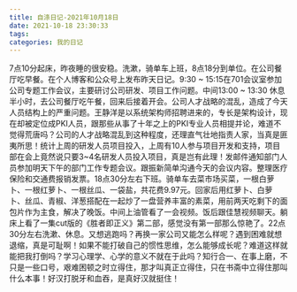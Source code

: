 ```yaml
---
title: 自涤日记-2021年10月18日
date: 2021-10-18 23:30:33
tags:
categories: 我的日记
---
```

7点10分起床，昨夜睡的很安稳。洗漱，骑单车上班，8点18分到单位。在公司餐厅吃早餐。在个人博客和公众号上发布昨天日记。9:30 ~ 15:15在701会议室参加公司专题工作会议，主要研讨公司研发、项目工作问题。中间13:00 ~ 13:30 休息半小时，去公司餐厅吃午餐，回来后接着开会。公司人才战略的混乱，造成了今天人员结构上的严重问题。王静洋是以系统架构师招聘进来的，专长是架构设计，现在却被定位成PKI人员，跟那些从事了十年之上的PKI专业人员相提并论，难道不觉得荒唐吗？公司的人才战略混乱到这种程度，还理直气壮地指责人家，当真是匪夷所思！统计上周的研发人员项目投入，上周有10人参与项目开发和支持，项目部在会上竟然说只要3~4名研发人员投入项目，真是岂有此理！发邮件通知部门人员参加明天下午的部门工作专题会议。跟振新简单沟通今天的会议内容。整理医疗保险和交通费报销发票。18点30分左右下班。骑单车去菜市场买菜，一根白萝卜、一根红萝卜、一根丝瓜、一袋盐，共花费9.97元。回家后用红萝卜、白萝卜、丝瓜、青椒、洋葱搭配在一起炒了一盘营养丰富的素菜，用前两天吃剩下的面包片作为主食，解决了晚饭。中间上油管看了一会视频。饭后跟佳慧视频聊天。躺床上看了一集cut版的《胜者即正义》第二部，感觉没有第一部那么惊艳了。22点30分左右洗漱、休息。又想逃跑吗？再换一家公司又能怎么样呢？遇到困难就想退缩，真是可耻啊！如果不能打破自己的惯性思维，怎么能够成长呢？难道这样就能把我打倒吗？学习心理学、心学的意义不就在于此吗？知行合一、在事上磨，不只是一些口号，艰难困顿之时立得住，那才叫真正立得住，只在书斋中立得住那叫什么本事！好汉打脱牙和血吞，是真好汉就挺住！